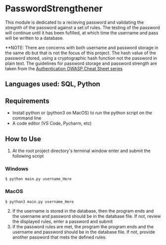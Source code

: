 # PasswordStrengthener
This module is dedicated to a recieving password and validating the stregnth of the password against a set of rules. The testing of the password will continue until it has been fufilled, at which time the username and pass will be written to a database. 
 
 **NOTE: There are concerns with both username and password storage in the same db but that is not the focus of this project.  The hash value of the password stored, using a cryptographic hash function not the password in plain text. The guidelines for password storage and password strength are taken from the [Authentication OWASP Cheat Sheet series](https://cheatsheetseries.owasp.org/cheatsheets/Authentication_Cheat_Sheet.html)

## Languages used: SQL, Python

## Requirements
- Install python or (python3 on MacOS) to run the python script on the command line
- A code editor (VS Code, Pycharm, etc)


## How to Use

1. At the root project directory's terminal window enter and submit the following script
### Windows
```
$ python main.py username_Here
```
### MacOS
```
$ python3 main.py username_Here
```

2. If the username is stored in the database, then the program ends and the username and password should be in the database file. If not, review the displayed rules, enter a password and submit
3. If the password rules are met, the program the program ends and the username and password should be in the database file. If not, provide another password that mets the defined rules.